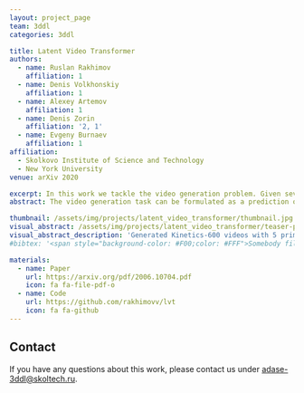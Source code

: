 ```yaml
---
layout: project_page
team: 3ddl
categories: 3ddl

title: Latent Video Transformer
authors:
  - name: Ruslan Rakhimov
    affiliation: 1
  - name: Denis Volkhonskiy
    affiliation: 1
  - name: Alexey Artemov
    affiliation: 1
  - name: Denis Zorin
    affiliation: '2, 1'
  - name: Evgeny Burnaev
    affiliation: 1
affiliation:
  - Skolkovo Institute of Science and Technology
  - New York University
venue: arXiv 2020

excerpt: In this work we tackle the video generation problem. Given several first frames, we predict the continuation of a video.
abstract: The video generation task can be formulated as a prediction of future video frames given some past frames. Recent generative models for videos face the problem of high computational requirements. Some models require up to 512 Tensor Processing Units for parallel training. In this work, we address this problem via modeling the dynamics in a latent space. After the transformation of frames into the latent space, our model predicts latent representation for the next frames in an autoregressive manner. We demonstrate the performance of our approach on BAIR Robot Pushing and Kinetics-600 datasets. The approach tends to reduce requirements to 8 Graphical Processing Units for training the models while maintaining comparable generation quality.

thumbnail: /assets/img/projects/latent_video_transformer/thumbnail.jpg
visual_abstract: /assets/img/projects/latent_video_transformer/teaser-pic.jpg
visual_abstract_description: 'Generated Kinetics-600 videos with 5 priming frames.'
#bibtex: '<span style="background-color: #F00;color: #FFF">Somebody fill this with bibtex when it is published'

materials:
  - name: Paper
    url: https://arxiv.org/pdf/2006.10704.pdf
    icon: fa fa-file-pdf-o
  - name: Code
    url: https://github.com/rakhimovv/lvt
    icon: fa fa-github
---
```

## Contact
If you have any questions about this work, please contact us under [adase-3ddl@skoltech.ru](mailto:adase-3ddl@skoltech.ru).
